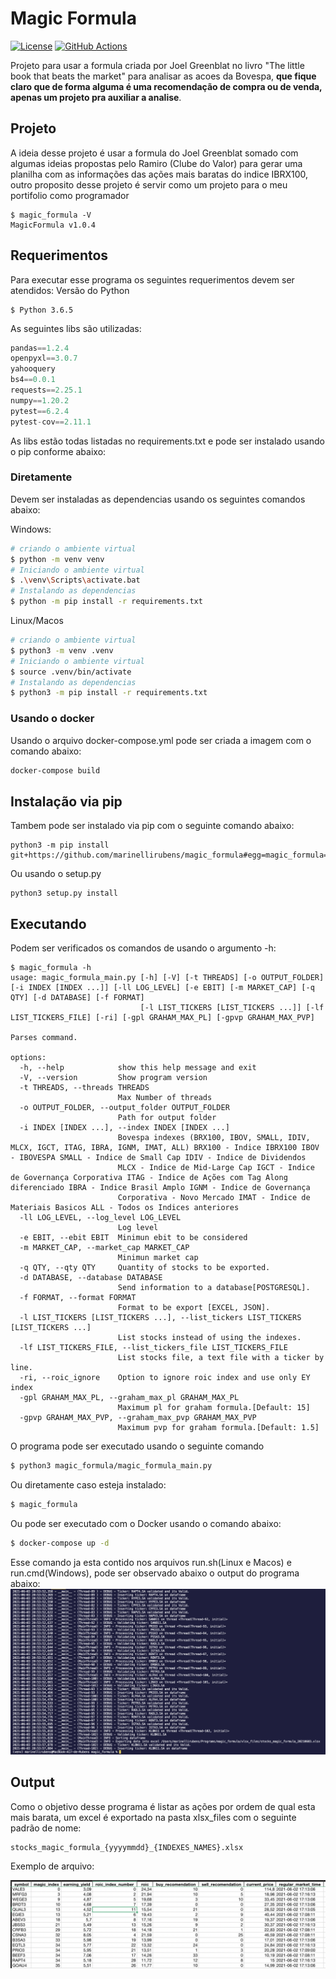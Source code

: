 # Magic Formula
[![License](https://img.shields.io/badge/License-Apache%202.0-blue.svg)](https://opensource.org/licenses/Apache-2.0)
[![GitHub Actions](https://img.shields.io/endpoint.svg?url=https%3A%2F%2Factions-badge.atrox.dev%2Fatrox%2Fsync-dotenv%2Fbadge)](https://actions-badge.atrox.dev/marinellirubens/magic_formula/goto)


Projeto para usar a formula criada por Joel Greenblat no livro "The little book that beats the market" para analisar as acoes da Bovespa, **que fique claro que de forma alguma é uma recomendação de compra ou de venda, apenas um projeto pra auxiliar a analise**.

## Projeto
A ideia desse projeto é usar a formula do Joel Greenblat somado com algumas ideias propostas pelo Ramiro (Clube do Valor) para gerar uma planilha com as informações das ações mais baratas do indice IBRX100, outro proposito desse projeto é servir como um projeto para o meu portifolio como programador

```shell
$ magic_formula -V
MagicFormula v1.0.4
```

## Requerimentos
Para executar esse programa os seguintes requerimentos devem ser atendidos:
Versão do Python
```shell
$ Python 3.6.5
```
As seguintes libs são utilizadas:
```python
pandas==1.2.4
openpyxl==3.0.7
yahooquery
bs4==0.0.1
requests==2.25.1
numpy==1.20.2
pytest==6.2.4
pytest-cov==2.11.1
```
As libs estão todas listadas no requirements.txt e pode ser instalado usando o pip conforme abaixo:

### Diretamente
Devem ser instaladas as dependencias usando os seguintes comandos abaixo: 

Windows:
```bash
# criando o ambiente virtual
$ python -m venv venv
# Iniciando o ambiente virtual
$ .\venv\Scripts\activate.bat
# Instalando as dependencias
$ python -m pip install -r requirements.txt
```

Linux/Macos
```bash
# criando o ambiente virtual
$ python3 -m venv .venv
# Iniciando o ambiente virtual
$ source .venv/bin/activate
# Instalando as dependencias
$ python3 -m pip install -r requirements.txt
```

### Usando o docker
Usando o arquivo docker-compose.yml pode ser criada a imagem com o comando abaixo:
```bash
docker-compose build
```

## Instalação via pip
Tambem pode ser instalado via pip com o seguinte comando abaixo:
```shell
python3 -m pip install git+https://github.com/marinellirubens/magic_formula#egg=magic_formula==1.0.4
```

Ou usando o setup.py
```shell
python3 setup.py install
```


## Executando
Podem ser verificados os comandos de usando o argumento -h:
```shell
$ magic_formula -h
usage: magic_formula_main.py [-h] [-V] [-t THREADS] [-o OUTPUT_FOLDER] [-i INDEX [INDEX ...]] [-ll LOG_LEVEL] [-e EBIT] [-m MARKET_CAP] [-q QTY] [-d DATABASE] [-f FORMAT]
                             [-l LIST_TICKERS [LIST_TICKERS ...]] [-lf LIST_TICKERS_FILE] [-ri] [-gpl GRAHAM_MAX_PL] [-gpvp GRAHAM_MAX_PVP]

Parses command.

options:
  -h, --help            show this help message and exit
  -V, --version         Show program version
  -t THREADS, --threads THREADS
                        Max Number of threads
  -o OUTPUT_FOLDER, --output_folder OUTPUT_FOLDER
                        Path for output folder
  -i INDEX [INDEX ...], --index INDEX [INDEX ...]
                        Bovespa indexes (BRX100, IBOV, SMALL, IDIV, MLCX, IGCT, ITAG, IBRA, IGNM, IMAT, ALL) BRX100 - Indice IBRX100 IBOV - IBOVESPA SMALL - Indice de Small Cap IDIV - Indice de Dividendos    
                        MLCX - Indice de Mid-Large Cap IGCT - Indice de Governança Corporativa ITAG - Indice de Ações com Tag Along diferenciado IBRA - Indice Brasil Amplo IGNM - Indice de Governança
                        Corporativa - Novo Mercado IMAT - Indice de Materiais Basicos ALL - Todos os Indices anteriores
  -ll LOG_LEVEL, --log_level LOG_LEVEL
                        Log level
  -e EBIT, --ebit EBIT  Minimun ebit to be considered
  -m MARKET_CAP, --market_cap MARKET_CAP
                        Minimun market cap
  -q QTY, --qty QTY     Quantity of stocks to be exported.
  -d DATABASE, --database DATABASE
                        Send information to a database[POSTGRESQL].
  -f FORMAT, --format FORMAT
                        Format to be export [EXCEL, JSON].
  -l LIST_TICKERS [LIST_TICKERS ...], --list_tickers LIST_TICKERS [LIST_TICKERS ...]
                        List stocks instead of using the indexes.
  -lf LIST_TICKERS_FILE, --list_tickers_file LIST_TICKERS_FILE
                        List stocks file, a text file with a ticker by line.
  -ri, --roic_ignore    Option to ignore roic index and use only EY index
  -gpl GRAHAM_MAX_PL, --graham_max_pl GRAHAM_MAX_PL
                        Maximum pl for graham formula.[Default: 15]
  -gpvp GRAHAM_MAX_PVP, --graham_max_pvp GRAHAM_MAX_PVP
                        Maximum pvp for graham formula.[Default: 1.5]
```

O programa pode ser executado usando o seguinte comando
```bash
$ python3 magic_formula/magic_formula_main.py
```
Ou diretamente caso esteja instalado:
```bash
$ magic_formula 
```

Ou pode ser executado com o Docker usando o comando abaixo:
```bash
$ docker-compose up -d
```

Esse comando ja esta contido nos arquivos run.sh(Linux e Macos) e run.cmd(Windows), pode ser observado abaixo o output do programa abaixo:
![program_running](img\program_running.png "program_running")


## Output
Como o objetivo desse programa é listar as ações por ordem de qual esta mais barata, um excel é exportado na pasta xlsx_files com o seguinte padrão de nome:
```
stocks_magic_formula_{yyyymmdd}_{INDEXES_NAMES}.xlsx
```
Exemplo de arquivo:

![exemplo_planilha](img\exemplo_planilha.png "exemplo_planilha")
